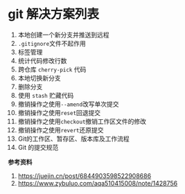 # git 解决方案列表

1. 本地创建一个新分支并推送到远程
2. `.gitignore`文件不起作用 
3. 标签管理
4. 统计代码修改行数
5. 跨仓库 `cherry-pick` 代码 
6. 本地切换新分支
7. 删除分支
8. 使用 `stash` 贮藏代码
9. 撤销操作之使用`--amend`改写单次提交
10. 撤销操作之使用`reset`回退提交
11. 撤销操作之使用`checkout`撤销工作区文件的修改
12. 撤销操作之使用`revert`还原提交
13. Git的工作区、暂存区、版本库及工作流程
13. Git 的提交规范

**参考资料**

1. https://juejin.cn/post/6844903598522908686
2. https://www.zybuluo.com/aqa510415008/note/1428756